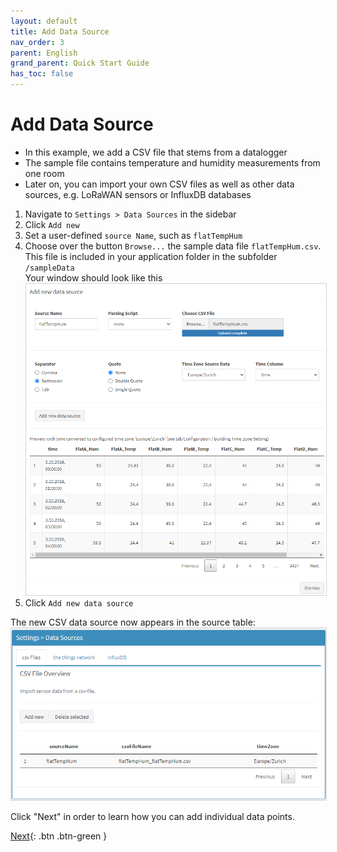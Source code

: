 ```yaml
---
layout: default
title: Add Data Source
nav_order: 3
parent: English
grand_parent: Quick Start Guide
has_toc: false
---
```


# Add Data Source
- In this example, we add a CSV file that stems from a datalogger
- The sample file contains temperature and humidity measurements from one room
- Later on, you can import your own CSV files as well as other data sources, e.g. LoRaWAN sensors or InfluxDB databases


1. Navigate to `Settings > Data Sources` in the sidebar
1. Click `Add new`
1. Set a user-defined `source Name`, such as `flatTempHum`
1. Choose over the button `Browse...` the sample data file `flatTempHum.csv`. This file is included in your application folder in the subfolder `/sampleData`<br>
   Your window should look like this<br>
   <img src="https://raw.githubusercontent.com/hslu-ige-laes/lcm/master/docs/assets/images/quickStartGuide_05.PNG" style="border:1px solid lightgrey"/><br>
1. Click `Add new data source`

The new CSV data source now appears in the source table:<br>
<img src="https://raw.githubusercontent.com/hslu-ige-laes/lcm/master/docs/assets/images/quickStartGuide_06.PNG" style="border:1px solid lightgrey"/>

Click "Next" in order to learn how you can add individual data points.

[Next](https://hslu-ige-laes.github.io/lcm/docs/quickStartGuide/en/addDataPoints/){: .btn .btn-green }
